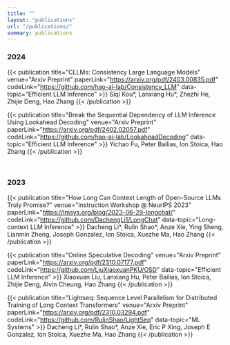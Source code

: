 ```yaml
---
title: ""
layout: "publications"
url: "/publications/"
summary: publications
---
```


### 2024

{{< publication title="CLLMs: Consistency Large Language Models" venue="Arxiv Preprint" paperLink="https://arxiv.org/pdf/2403.00835.pdf" codeLink="https://github.com/hao-ai-lab/Consistency_LLM" data-topic="Efficient LLM Inference" >}}
Siqi Kou*, Lanxiang Hu*, Zhezhi He, Zhijie Deng, Hao Zhang
{{< /publication >}}

{{< publication title="Break the Sequential Dependency of LLM Inference Using Lookahead Decoding" venue="Arxiv Preprint" paperLink="https://arxiv.org/pdf/2402.02057.pdf" codeLink="https://github.com/hao-ai-lab/LookaheadDecoding" data-topic="Efficient LLM Inference" >}}
Yichao Fu, Peter Bailias, Ion Stoica, Hao Zhang
{{< /publication >}}


&emsp;

### 2023

{{< publication title="How Long Can Context Length of Open-Source LLMs Truly Promise?" venue="Instruction Workshop @ NeurIPS 2023" paperLink="https://lmsys.org/blog/2023-06-29-longchat/" codeLink="https://github.com/DachengLi1/LongChat" data-topic="Long-context LLM Inference" >}}
Dacheng Li*, Rulin Shao*, Anze Xie, Ying Sheng, Lianmin Zheng, Joseph Gonzalez, Ion Stoica, Xuezhe Ma, Hao Zhang
{{< /publication >}}

{{< publication title="Online Speculative Decoding" venue="Arxiv Preprint" paperLink="https://arxiv.org/pdf/2310.07177.pdf" codeLink="https://github.com/LiuXiaoxuanPKU/OSD" data-topic="Efficient LLM Inference" >}}
Xiaoxuan Liu, Lanxiang Hu, Peter Bailias, Ion Stoica, Zhijie Deng, Alvin Cheung, Hao Zhang
{{< /publication >}}

{{< publication title="Lightseq: Sequence Level Parallelism for Distributed Training of Long Context Transformers" venue="Arxiv Preprint" paperLink="https://arxiv.org/pdf/2310.03294.pdf" codeLink="https://github.com/RulinShao/LightSeq" data-topic="ML Systems" >}}
Dacheng Li*, Rulin Shao*, Anze Xie, Eric P Xing, Joseph E Gonzalez, Ion Stoica, Xuezhe Ma, Hao Zhang
{{< /publication >}}

&emsp;

